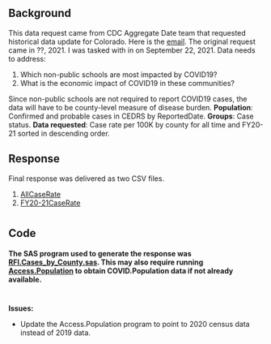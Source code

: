 ## Background 
This data request came from CDC Aggregate Date team that requested historical data update for Colorado. Here is the [email](). The original request came in ??, 2021. I was tasked with in on September 22, 2021.  Data needs to address:
1. Which non-public schools are most impacted by COVID19?
2. What is the economic impact of COVID19 in these communities?

Since non-public schools are not required to report COVID19 cases, the data will have to be county-level measure of disease burden.
**Population**:  Confirmed and probable cases in CEDRS by ReportedDate. **Groups**: Case status.  **Data requested**: Case rate per 100K by county for all time and FY20-21 sorted in descending order. 

## Response
Final response was delivered as two CSV files.
1. [AllCaseRate](AllCaseRate.csv)
2. [FY20-21CaseRate](FY20-21CaseRate.csv)
#

## Code
#### The SAS program used to generate the response was [RFI.Cases_by_County.sas](RFI.Cases_by_County.sas). This may also require running [Access.Population](../Access.Populations.sas) to obtain COVID.Population data if not already available.
#

**Issues:**
* Update the Access.Population program to point to 2020 census data instead of 2019 data. 

